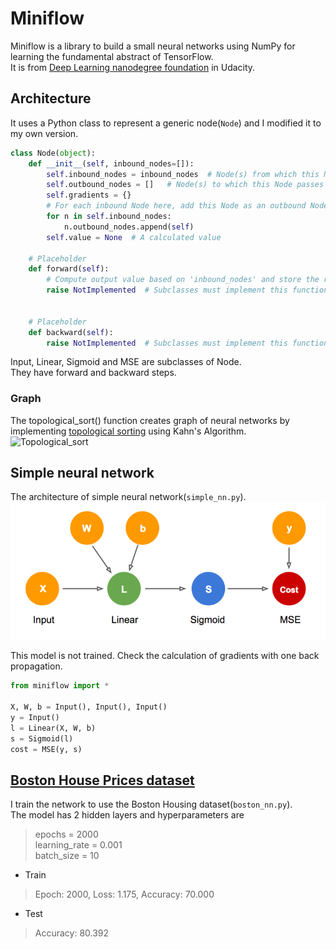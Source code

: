 # Miniflow  

Miniflow is a library to build a small neural networks using NumPy for learning the fundamental abstract of TensorFlow.  
It is from [Deep Learning nanodegree foundation](https://www.udacity.com/course/deep-learning-nanodegree-foundation--nd101) in Udacity.  
  
## Architecture
It uses a Python class to represent a generic node(`Node`) and I modified it to my own version.  

```python
class Node(object):
    def __init__(self, inbound_nodes=[]):
        self.inbound_nodes = inbound_nodes  # Node(s) from which this Node receives values
        self.outbound_nodes = []   # Node(s) to which this Node passes values
        self.gradients = {}
        # For each inbound Node here, add this Node as an outbound Node to _that_ Node.
        for n in self.inbound_nodes:
            n.outbound_nodes.append(self)
        self.value = None  # A calculated value

    # Placeholder
    def forward(self):
        # Compute output value based on 'inbound_nodes' and store the result in self.value.
        raise NotImplemented  # Subclasses must implement this function to avoid errors.
    

    # Placeholder
    def backward(self):
        raise NotImplemented  # Subclasses must implement this function to avoid errors.
```

Input, Linear, Sigmoid and MSE are subclasses of Node.   
They have forward and backward steps.  

### Graph 
The topological_sort() function creates graph of neural networks by implementing [topological sorting](http://pooh-explorer.tistory.com/51) using Kahn's Algorithm.     
![Topological_sort](http://www.stoimen.com/blog/wp-content/uploads/2012/10/2.-Topological-Sort.png)  

## Simple neural network
The architecture of simple neural network(`simple_nn.py`).   
![simple_nn](./img/simple_nn.png)   

This model is not trained. Check the calculation of gradients with one back propagation.  

```python
from miniflow import *

X, W, b = Input(), Input(), Input()
y = Input()
l = Linear(X, W, b)
s = Sigmoid(l)
cost = MSE(y, s)
```
  
## [Boston House Prices dataset](http://scikit-learn.org/stable/datasets/#boston-house-prices-dataset)
I train the network to use the Boston Housing dataset(`boston_nn.py`).  
The model has  2 hidden layers and hyperparameters are
> epochs = 2000  
learning_rate = 0.001  
batch_size = 10  

- Train  
> Epoch: 2000, Loss: 1.175, Accuracy: 70.000  

- Test  
> Accuracy: 80.392

